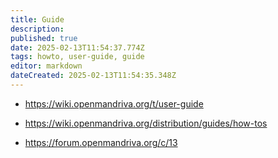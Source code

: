 ```yaml
---
title: Guide
description: 
published: true
date: 2025-02-13T11:54:37.774Z
tags: howto, user-guide, guide
editor: markdown
dateCreated: 2025-02-13T11:54:35.348Z
---
```


- https://wiki.openmandriva.org/t/user-guide

- https://wiki.openmandriva.org/distribution/guides/how-tos

- https://forum.openmandriva.org/c/13



